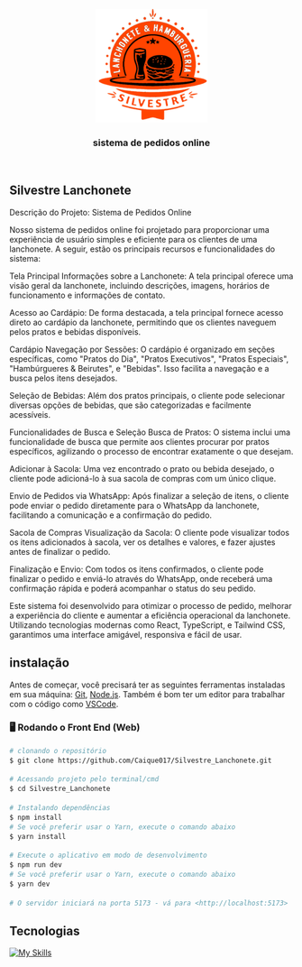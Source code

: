<p align="center">
  <img src="./src/assets/icon.svg" alt="Logo" width="200"/>
</p>
<h3 align="center">
sistema de pedidos online
</h3>
<br>

## Silvestre Lanchonete

Descrição do Projeto: Sistema de Pedidos Online

Nosso sistema de pedidos online foi projetado para proporcionar uma experiência de usuário simples e eficiente para os clientes de uma lanchonete. A seguir, estão os principais recursos e funcionalidades do sistema:

Tela Principal
Informações sobre a Lanchonete: A tela principal oferece uma visão geral da lanchonete, incluindo descrições, imagens, horários de funcionamento e informações de contato.

Acesso ao Cardápio: De forma destacada, a tela principal fornece acesso direto ao cardápio da lanchonete, permitindo que os clientes naveguem pelos pratos e bebidas disponíveis.

Cardápio
Navegação por Sessões: O cardápio é organizado em seções específicas, como "Pratos do Dia", "Pratos Executivos", "Pratos Especiais", "Hambúrgueres & Beirutes", e "Bebidas". Isso facilita a navegação e a busca pelos itens desejados.

Seleção de Bebidas: Além dos pratos principais, o cliente pode selecionar diversas opções de bebidas, que são categorizadas e facilmente acessíveis.

Funcionalidades de Busca e Seleção
Busca de Pratos: O sistema inclui uma funcionalidade de busca que permite aos clientes procurar por pratos específicos, agilizando o processo de encontrar exatamente o que desejam.

Adicionar à Sacola: Uma vez encontrado o prato ou bebida desejado, o cliente pode adicioná-lo à sua sacola de compras com um único clique.

Envio de Pedidos via WhatsApp: Após finalizar a seleção de itens, o cliente pode enviar o pedido diretamente para o WhatsApp da lanchonete, facilitando a comunicação e a confirmação do pedido.

Sacola de Compras
Visualização da Sacola: O cliente pode visualizar todos os itens adicionados à sacola, ver os detalhes e valores, e fazer ajustes antes de finalizar o pedido.

Finalização e Envio: Com todos os itens confirmados, o cliente pode finalizar o pedido e enviá-lo através do WhatsApp, onde receberá uma confirmação rápida e poderá acompanhar o status do seu pedido.

Este sistema foi desenvolvido para otimizar o processo de pedido, melhorar a experiência do cliente e aumentar a eficiência operacional da lanchonete. Utilizando tecnologias modernas como React, TypeScript, e Tailwind CSS, garantimos uma interface amigável, responsiva e fácil de usar.

## instalação

Antes de começar, você precisará ter as seguintes ferramentas instaladas em sua máquina:
[Git](https://git-scm.com), [Node.js](https://nodejs.org/en/).
Também é bom ter um editor para trabalhar com o código como [VSCode](https://code.visualstudio.com/).

### 🖥️ Rodando o Front End (Web)

```bash
# clonando o repositório
$ git clone https://github.com/Caique017/Silvestre_Lanchonete.git

# Acessando projeto pelo terminal/cmd
$ cd Silvestre_Lanchonete

# Instalando dependências
$ npm install
# Se você preferir usar o Yarn, execute o comando abaixo
$ yarn install

# Execute o aplicativo em modo de desenvolvimento
$ npm run dev
# Se você preferir usar o Yarn, execute o comando abaixo
$ yarn dev

# O servidor iniciará na porta 5173 - vá para <http://localhost:5173>
```

## Tecnologias

[![My Skills](https://skillicons.dev/icons?i=react,tailwind,vite,ts)](https://skillicons.dev)